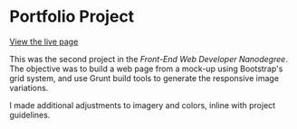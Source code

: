 # Portfolio Project

[View the live page](http://kevinfrutiger.github.io/frontend-nanodegree-portfolio/)

This was the second project in the _Front-End Web Developer Nanodegree_. The objective was to build a web page from a mock-up using Bootstrap's grid system, and use Grunt build tools to generate the responsive image variations.

I made additional adjustments to imagery and colors, inline with project guidelines.
